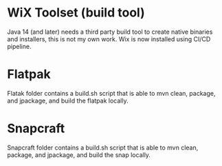 # WiX Toolset (build tool)

Java 14 (and later) needs a third party build tool to create native binaries and installers, this is not my own work.
Wix is now installed using CI/CD pipeline.

# Flatpak

Flatak folder contains a build.sh script that is able to mvn clean, package, and jpackage, and build the flatpak
locally.

# Snapcraft

Snapcraft folder contains a build.sh script that is able to mvn clean, package, and jpackage, and build the snap
locally.

